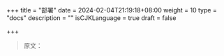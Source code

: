 +++
title = "部署"
date = 2024-02-04T21:19:18+08:00
weight = 10
type = "docs"
description = ""
isCJKLanguage = true
draft = false

+++

> 原文：
